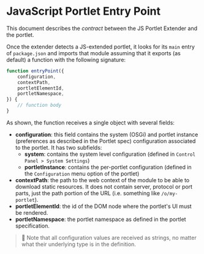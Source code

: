 # JavaScript Portlet Entry Point

This document describes the _contract_ between the JS Portlet Extender and the
portlet.

Once the extender detects a JS-extended portlet, it looks for its `main` entry
of `package.json` and imports that module assuming that it exports (as default)
a function with the following signature:

```javascript
function entryPoint({
	configuration,
	contextPath,
	portletElementId,
	portletNamespace,
}) {
	// function body
}
```

As shown, the function receives a single object with several fields:

- **configuration**: this field contains the system (OSGi) and portlet instance
  (preferences as described in the Portlet spec) configuration associated to
  the portlet. It has two subfields:
	- **system**: contains the system level configuration (defined in
	  `Control Panel > System Settings`)
    - **portletInstance**: contains the per-portlet configuration (defined in
	  the `Configuration` menu option of the portlet)
- **contextPath**: the path to the web context of the module to be able to
  download static resources. It does not contain server, protocol or port
  parts, just the path portion of the URL (i.e. something like
  `/o/my-portlet`).
- **portletElementId**: the id of the DOM node where the portlet's UI must be
  rendered.
- **portletNamespace**: the portlet namespace as defined in the portlet
  specification.

> 👀 Note that all configuration values are received as strings, no matter what
> their underlying type is in the definition.
